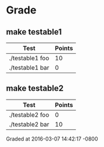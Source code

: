 # Grade
## make testable1
| Test | Points |
| ---- | ------ |
| ./testable1 foo | 10 |
| ./testable1 bar | 0 |
## make testable2
| Test | Points |
| ---- | ------ |
| ./testable2 foo | 0 |
| ./testable2 bar | 10 |
Graded at 2016-03-07 14:42:17 -0800